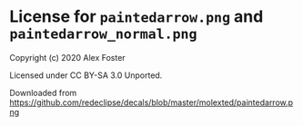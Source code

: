# License for `paintedarrow.png` and `paintedarrow_normal.png`

Copyright (c) 2020 Alex Foster

Licensed under CC BY-SA 3.0 Unported.

Downloaded from https://github.com/redeclipse/decals/blob/master/molexted/paintedarrow.png
